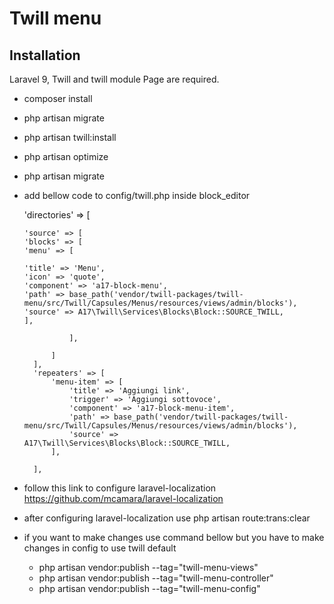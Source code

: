 # Twill menu



## Installation

Laravel 9, Twill and twill module Page are required.

- composer install
- php artisan migrate
- php artisan twill:install
- php artisan optimize
- php artisan migrate
- add bellow code to config/twill.php inside block_editor

  'directories' => [

      'source' => [
      'blocks' => [
      'menu' => [

      'title' => 'Menu',
      'icon' => 'quote',
      'component' => 'a17-block-menu',
      'path' => base_path('vendor/twill-packages/twill-menu/src/Twill/Capsules/Menus/resources/views/admin/blocks'),
      'source' => A17\Twill\Services\Blocks\Block::SOURCE_TWILL,
      ],

                ],

            ]
        ],
        'repeaters' => [
            'menu-item' => [
                'title' => 'Aggiungi link',
                'trigger' => 'Aggiungi sottovoce',
                'component' => 'a17-block-menu-item',
                'path' => base_path('vendor/twill-packages/twill-menu/src/Twill/Capsules/Menus/resources/views/admin/blocks'),
                'source' => A17\Twill\Services\Blocks\Block::SOURCE_TWILL,
            ],

        ],

- follow this link to configure laravel-localization
  https://github.com/mcamara/laravel-localization
- after configuring laravel-localization use
  php artisan route:trans:clear
- if you want to make changes use command bellow but you have to make changes in config to use twill default

    - php artisan vendor:publish  --tag="twill-menu-views"
    - php artisan vendor:publish  --tag="twill-menu-controller"
    - php artisan vendor:publish  --tag="twill-menu-config"

